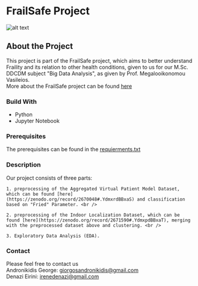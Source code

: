 # FrailSafe Project

![alt text](https://frailsafe-project.eu/images/frailsafe/news/frailsafe-logo-article.jpg)

## About the Project 

This project is part of the FrailSafe project, which aims to better understand Fraility and its relation to other health conditions, given to us for our M.Sc. DDCDM subject "Big Data Analysis", as given by Prof. Megalooikonomou Vasileios.  
More about the FrailSafe project can be found [here](https://frailsafe-project.eu/)

### Build With 
* Python 
* Jupyter Notebook 


### Prerequisites
The prerequisites can be found in the [requierments.txt](test.com)

### Description 
Our project consists of three parts: <br />

    1. preprocessing of the Aggregated Virtual Patient Model Dataset, which can be found [here](https://zenodo.org/record/2670048#.YdmxrdBBxaS) and classification based on "Fried" Parameter. <br />

    2. preprocessing of the Indoor Localization Dataset, which can be found [here](https://zenodo.org/record/2671590#.YdmxpdBBxaT), merging with the preprocessed dataset above and clustering. <br />

    3. Exploratory Data Analysis (EDA).

### Contact
Please feel free to contact us <br />
Andronikidis George: giorgosandronikidis@gmail.com <br />
Denazi Eirini: irenedenazi@gmail.com 



